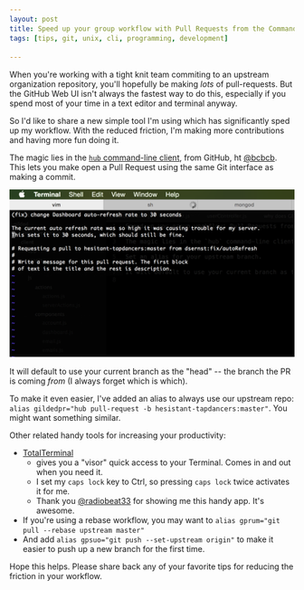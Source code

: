 ```yaml
---
layout: post
title: Speed up your group workflow with Pull Requests from the Command Line
tags: [tips, git, unix, cli, programming, development]

---
```


When you're working with a tight knit team commiting to an upstream organization repository, you'll hopefully be making *lots* of pull-requests. But the GitHub Web UI isn't always the fastest way to do this, especially if you spend most of your time in a text editor and terminal anyway.

So I'd like to share a new simple tool I'm using which has significantly sped up my workflow. With the reduced friction, I'm making more contributions and having more fun doing it.

The magic lies in the [`hub` command-line client](https://github.com/github/hub), from GitHub, ht [@bcbcb](http://bren.me). This lets you make open a Pull Request using the same Git interface as making a commit.

![hub pull-request screenshot](/images/pull-request-from-terminal.png)

It will default to use your current branch as the "head" -- the branch the PR is coming *from* (I always forget which is which).

To make it even easier, I've added an alias to always use our upstream repo:
`alias gildedpr="hub pull-request -b hesistant-tapdancers:master"`. You might want something similar.

Other related handy tools for increasing your productivity:

* [TotalTerminal](http://totalterminal.binaryage.com/)
  * gives you a "visor" quick access to your Terminal. Comes in and out when you need it.
  * I set my `caps lock` key to Ctrl, so pressing `caps lock` twice activates it for me.
  * Thank you [@radiobeat33](https://github.com/radiobeat33) for showing me this handy app. It's awesome.
* If you're using a rebase workflow, you may want to `alias gprum="git pull --rebase upstream master"`
* And add `alias gpsuo="git push --set-upstream origin"` to make it easier to push up a new branch for the first time.

Hope this helps. Please share back any of your favorite tips for reducing the friction in your workflow.
